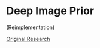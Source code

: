 # Deep Image Prior 
(Reimplementation)

[Original Research](https://dmitryulyanov.github.io/deep_image_prior)
